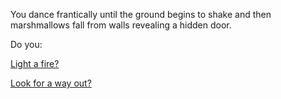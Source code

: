 You dance frantically until the ground begins to shake and 
then marshmallows fall from walls revealing a hidden door.

Do you:

[Light a fire?](../light-fire/fire.md)

[Look for a way out?](../find-exit/leave.md)
